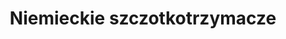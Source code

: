 ---
layout: category
type: szczotkotrzymacze
title: Niemieckie szczotkotrzymacze
category: niemieckie
permalink: '/szczotkotrzymacze/niemieckie/'
translation_url: '/en/brush-holders/german/'
---